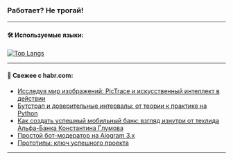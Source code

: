 ### Работает? Не трогай!

---
<!--
#### 🛠️ Technical stack:

![Java](https://img.shields.io/badge/Java-informational?logo=Oracle&style=flat&logoColor=white&color=FF4500)
![Kotlin](https://img.shields.io/badge/Kotlin-informational?logo=Kotlin&style=flat&logoColor=white&color=774D97)
![TS](https://img.shields.io/badge/TypeScript-informational?logo=typeScript&style=flat&logoColor=black&color=017acc)
![Python](https://img.shields.io/badge/Python-informational?logo=Python&style=flat&logoColor=black&color=ffdd54) <br>
![Spring](https://img.shields.io/badge/Spring-informational?logo=Spring&style=flat&logoColor=white&color=6DB33F) 
![SpringBoot](https://img.shields.io/badge/SpringBoot-informational?logo=SpringBoot&style=flat&logoColor=white&color=6DB33F)
![Nest](https://img.shields.io/badge/NestJS-informational?logo=NestJS&style=flat&logoColor=white&color=E0234E) 
![NodeJS](https://img.shields.io/badge/NodeJS-informational?logo=node.js&style=flat&logoColor=white&color=70A760)<br>
![PostgreSQL](https://img.shields.io/badge/PostgreSQL-informational?logo=PostgreSQL&style=flat&logoColor=white&color=DAA520)
![MongoDB](https://img.shields.io/badge/MongoDB-informational?logo=MongoDB&style=flat&logoColor=white&color=870000)
![Apache](https://img.shields.io/badge/Apache-informational?logo=apache&style=flat&logoColor=white&color=f74e28)

___ 
-->

#### 🛠️ Используемые языки:

[![Top Langs](https://github-readme-stats-u2qms2cxw-advtsettinggmailcoms-projects.vercel.app/api/top-langs/?username=zloylis&langs_count=10&hide_title=true&title_color=e6edf3&size_weight=0.5&count_weight=0.5&layout=compact&hide_progress=true&hide_border=true&theme=dracula)](https://github.com/zloylis)

<!---


####  :octocat:&nbsp;&nbsp; Статистика:

![GitHub stats](https://github-readme-stats-u2qms2cxw-advtsettinggmailcoms-projects.vercel.app/api?username=zloylis&show_icons=true&hide_border=true&theme=dracula&title_color=e6edf3&include_all_commits=true&count_private=true&hide_rank=false&hide_title=true&rank_icon=github)
-->
---

#### 💬 Свежее с habr.com:

<!-- BLOG-POST-LIST:START -->
- [Исследуя мир изображений: PicTrace и искусственный интеллект в действии](https://habr.com/ru/articles/829348/?utm_source=habrahabr&utm_medium=rss&utm_campaign=829348)
- [Бутстрап и доверительные интервалы: от теории к практике на Python](https://habr.com/ru/articles/829336/?utm_source=habrahabr&utm_medium=rss&utm_campaign=829336)
- [Как создать успешный мобильный банк: взгляд изнутри от техлида Альфа-Банка Константина Глумова](https://habr.com/ru/articles/829016/?utm_source=habrahabr&utm_medium=rss&utm_campaign=829016)
- [Простой бот-модератор на Aiogram 3.x](https://habr.com/ru/companies/amvera/articles/829294/?utm_source=habrahabr&utm_medium=rss&utm_campaign=829294)
- [Прототипы: ключ успешного проекта](https://habr.com/ru/companies/sminex_developer/articles/829270/?utm_source=habrahabr&utm_medium=rss&utm_campaign=829270)
<!-- BLOG-POST-LIST:END -->

---
